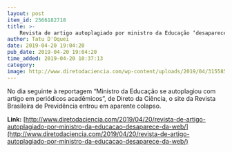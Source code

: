 ```yaml
---
layout: post
item_id: 2566182718
title: >-
    Revista de artigo autoplagiado por ministro da Educação ‘desaparece’ da web
author: Tatu D'Oquei
date: 2019-04-20 19:04:20
pub_date: 2019-04-20 19:04:20
time_added: 2019-04-20 10:37:13
category: 
image: http://www.diretodaciencia.com/wp-content/uploads/2019/04/31558507967_808edca66a_o.jpg
---
```


No dia seguinte à reportagem “Ministro da Educação se autoplagiou com artigo em periódicos acadêmicos”, de Direto da Ciência, o site da Revista Brasileira de Previdência entrou em aparente colapso.

**Link:** [http://www.diretodaciencia.com/2019/04/20/revista-de-artigo-autoplagiado-por-ministro-da-educacao-desaparece-da-web/](http://www.diretodaciencia.com/2019/04/20/revista-de-artigo-autoplagiado-por-ministro-da-educacao-desaparece-da-web/)

